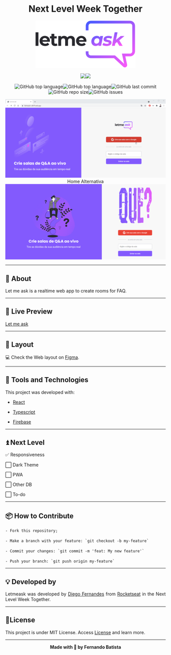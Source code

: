 <h1 align="center">Next Level Week Together</h1>

<p align="center">
<img src="./.github/logo.svg"/>
</p>

<div align="center">
<img src="https://img.shields.io/badge/ROCKETSEAT-NLW%206.0-835afd?style=for-the-badge&logo=appveyor"/><img src="https://img.shields.io/badge/LICENSE-MIT-835afd?style=for-the-badge&logo=appveyor" />

![GitHub top language](https://img.shields.io/github/languages/count/Nandosbx/letmeask?color=835afd&&style=for-the-badge&logo=appveyor)![GitHub top language](https://img.shields.io/github/languages/top/Nandosbx/letmeask?color=835afd&&style=for-the-badge&logo=appveyor)![GitHub last commit](https://img.shields.io/github/last-commit/Nandosbx/letmeask?color=835afd&&style=for-the-badge&logo=appveyor)![GitHub repo size](https://img.shields.io/github/repo-size/Nandosbx/letmeask?color=835afd&&style=for-the-badge&logo=appveyor)![GitHub issues](https://img.shields.io/github/issues/Nandosbx/letmeask?color=835afd&&style=for-the-badge&logo=appveyor)
</div>

<p align="center">
<img src="./.github/letmeask.gif"/>
Home Alternativa
<img src="./.github/newHome.png"/>

</p>

------------

<h2>💬 About</h2>

Let me ask is a realtime web app to create rooms for FAQ.

------------

<h2>👀 Live Preview</h2>

<a href="https://letmeask-cd67f.web.app/">Let me ask</a>

------------
<h2>🎨 Layout</h2>
<div align="justify">

💻 Check the Web layout on <a href="https://www.figma.com/file/dayLLWnU13RTyCMbvpw058/Letmeask?node-id=0%3A1">Figma</a>.


------------

<h2>🔧 Tools and Technologies</h2>

This project was developed with:

- [React](https://reactjs.org/ "React")
  
- [Typescript](https://www.typescriptlang.org/ "Typescript")

- [Firebase](https://www.firebase.google.com/ "Firebase")

------------
<h2>⏫ Next Level</h2>

✅ Responsiveness

⬜ Dark Theme

⬜ PWA

⬜ Other DB

⬜ To-do

------------
<h2>📦 How to Contribute</h2>

```
- Fork this repository;

- Make a branch with your feature: `git checkout -b my-feature`

- Commit your changes: `git commit -m 'feat: My new feature'`

- Push your branch: `git push origin my-feature`
```
------------

<h2>💡 Developed by</h2>
Letmeask was developed by <a href="https://github.com/diego3g">Diego Fernandes</a> from <a href="https://rocketseat.com.br/">Rocketseat</a> in the Next Level Week Together.

------------


<h2>📝License</h2>

This project is under MIT License. Access <a href="https://github.com/Nandosbx/letmeask/blob/master/LICENSE.md">License</a> and learn more.

------------


<footer align="center">
 <strong align="center">Made with 💜 by Fernando Batista</strong>
</footer>
